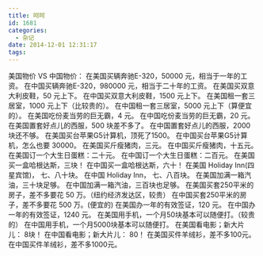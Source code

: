 ```yaml
---
title: 呵呵
id: 1681
categories:
  - 杂记
date: 2014-12-01 12:31:17
tags:
---
```


美国物价 VS 中国物价：
在美国买辆奔驰E-320，50000 元，相当于一年的工资。
在中国买辆奔驰E-320，980000 元，相当于二十年的工资。
在美国买双意大利皮鞋，50 元上下。
在中国买双意大利皮鞋，1500 元上下。
在美国租一套三居室，1000 元上下（比较贵的）。
在中国租一套三居室，5000 元上下（算便宜的）。
在美国吃份麦当劳的巨无霸，4 元。
在中国吃份麦当劳的巨无霸，20 元。
在美国置套好点儿的西服，500 块差不多了。
在中国置套好点儿的西服，2000 块还不够。
在美国买台苹果G5计算机，顶死了1500。
在中国买台苹果G5计算机，怎么也要 30000。
在美国买斤瘦猪肉，三元。
在中国买斤瘦猪肉，十五元。
在美国订一个大生日蛋糕：二十元。
在中国订一个大生日蛋糕：二百元。
在美国买一盒哈根达斯，三块！
在中国买一盒哈根达斯，六十！
在美国 Holiday Inn(四星宾馆)， 七、八十块。
在中国 Holiday Inn， 七、八百块。
在美国加满一箱汽油，三十块足够。
在中国加满一箱汽油，三百块也足够。
在美国买套250平米的房子，差不多要花 50 万。（纽约经济发达区，较贵）
在中国买套250平米的房子，差不多要花 500 万。(便宜的)
在美国办一年的有效签证，120 元。
在中国办一年的有效签证，1240 元。
在美国用手机，一个月50块基本可以随便打。（较贵的）
在中国用手机，一个月5000块基本可以随便打。
在美国看电影；新大片儿： 8块！
在中国看电影；新大片儿： 80！
在美国买件羊绒衫，差不多100元。
在中国买件羊绒衫，差不多1000元。